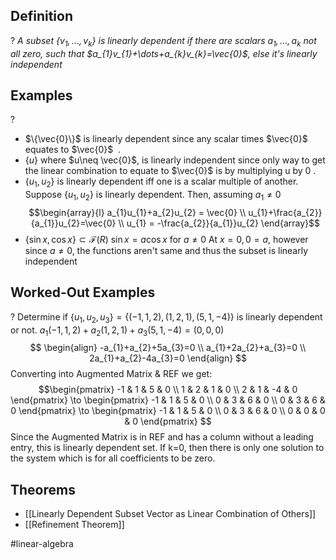 ## Definition
?
*A subset $\{v_{1},\dots,v_{k}\}$ is linearly dependent if there are scalars $a_{1},\dots,a_{k}$ not all zero, such that $a_{1}v_{1}+\dots+a_{k}v_{k}=\vec{0}$, else it's linearly independent*
<!--SR:!2025-06-13,4,272-->

## Examples
?
- $\{\vec{0}\}$ is linearly dependent since any scalar times $\vec{0}$ equates to $\vec{0}$
‎ .
- $\{u\}$ where $u\neq \vec{0}$, is linearly independent since only way to get the linear combination to equate to $\vec{0}$ is by multiplying u by 0
.
- $\{u_{1},u_{2}\}$ is linearly dependent iff one is a scalar multiple of another.
	Suppose $\{u_{1},u_{2}\}$ is linearly dependent. Then, assuming $a_{1} \neq 0$
	$$\begin{array}{l}
a_{1}u_{1}+a_{2}u_{2} = \vec{0} \\
u_{1}+\frac{a_{2}}{a_{1}}u_{2}=\vec{0} \\
u_{1} = -\frac{a_{2}}{a_{1}}u_{2} \end{array}$$
- $\{\sin x,\cos x\}\subset \mathcal{F}(R)$
	$\sin x=a\cos x$ for $a\neq 0$
	At $x = 0, 0 = a$, however since $a\neq 0$, the functions aren't same and thus the subset is linearly independent
<!--SR:!2025-06-12,3,252-->

## Worked-Out Examples
?
Determine if $\{u_{1},u_{2},u_{3}\} = \{(-1, 1, 2), (1, 2, 1), (5,1,-4)\}$ is linearly dependent or not.
	$a_{1}(-1,1,2)+a_{2}(1,2,1)+a_{3}(5,1,-4)=(0,0,0)$
$$
\begin{align}
-a_{1}+a_{2}+5a_{3}=0 \\
a_{1}+2a_{2}+a_{3}=0 \\
2a_{1}+a_{2}-4a_{3}=0
\end{align}
$$
Converting into Augmented Matrix & REF we get:
$$\begin{pmatrix}
	-1 & 1 & 5 & 0 \\
	1 & 2 & 1 & 0 \\
	2 & 1 & -4 & 0
	\end{pmatrix}
	\to
	\begin{pmatrix}
	-1 & 1 & 5 & 0 \\
	0 & 3 & 6 & 0 \\
	0 & 3 & 6 & 0
	\end{pmatrix}
	\to
	\begin{pmatrix}
	-1 & 1 & 5 & 0 \\
	0 & 3 & 6 & 0 \\
	0 & 0 & 0 & 0
	\end{pmatrix}
$$
Since the Augmented Matrix is in REF and has a column without a leading entry, this is linearly dependent set. If k=0, then there is only one solution to the system which is for all coefficients to be zero.
<!--SR:!2025-06-12,3,254-->

## Theorems
- [[Linearly Dependent Subset Vector as Linear Combination of Others]]
- [[Refinement Theorem]]

#linear-algebra
